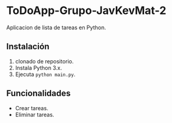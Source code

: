 # ToDoApp-Grupo-JavKevMat-2
Aplicacion de lista de tareas en Python.

## Instalación 
1. clonado de repositorio.
2. Instala Python 3.x.
3. Ejecuta `python main.py`.

## Funcionalidades
- Crear tareas.
- Eliminar tareas.

